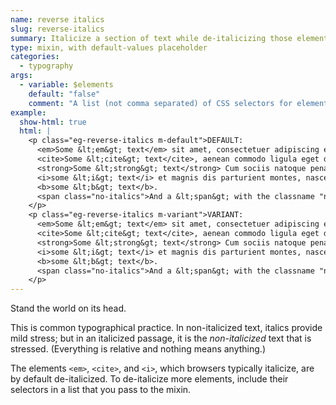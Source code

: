 ```yaml
---
name: reverse italics
slug: reverse-italics
summary: Italicize a section of text while de-italicizing those elements that would normally be italicized.
type: mixin, with default-values placeholder
categories:
  - typography
args:
  - variable: $elements
    default: "false"
    comment: "A list (not comma separated) of CSS selectors for elements that you do not want italicized (`<em>`, `<cite>`, and `<i>` are already taken care of: see below). *Wrap your selectors in quotes.*"
example:
  show-html: true
  html: |
    <p class="eg-reverse-italics m-default">DEFAULT:
      <em>Some &lt;em&gt; text</em> sit amet, consectetuer adipiscing elit.
      <cite>Some &lt;cite&gt; text</cite>, aenean commodo ligula eget dolor.
      <strong>Some &lt;strong&gt; text</strong> Cum sociis natoque penatibus
      <i>some &lt;i&gt; text</i> et magnis dis parturient montes, nascetur ridiculus mus
      <b>some &lt;b&gt; text</b>.
      <span class="no-italics">And a &lt;span&gt; with the classname "no-italics".</span>
    </p>
    <p class="eg-reverse-italics m-variant">VARIANT:
      <em>Some &lt;em&gt; text</em> sit amet, consectetuer adipiscing elit.
      <cite>Some &lt;cite&gt; text</cite>, aenean commodo ligula eget dolor.
      <strong>Some &lt;strong&gt; text</strong> Cum sociis natoque penatibus
      <i>some &lt;i&gt; text</i> et magnis dis parturient montes, nascetur ridiculus mus
      <b>some &lt;b&gt; text</b>.
      <span class="no-italics">And a &lt;span&gt; with the classname "no-italics".</span>
    </p>
---
```


Stand the world on its head.

This is common typographical practice. In non-italicized text, italics provide mild stress; but in an italicized passage, it is the *non-italicized* text that is stressed. (Everything is relative and nothing means anything.)

The elements `<em>`, `<cite>`, and `<i>`, which browsers typically italicize, are by default de-italicized. To de-italicize more elements, include their selectors in a list that you pass to the mixin.